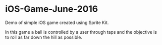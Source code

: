 # iOS-Game-June-2016
Demo of simple iOS game created using Sprite Kit.

In this game a ball is controlled by a user through taps and the objective is to roll as far down the hill as possible. 
